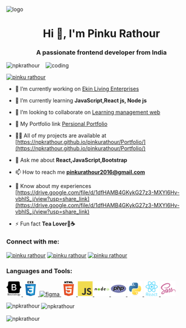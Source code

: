 ![logo](https://github.com/Npkrathour/Npkrathour/blob/main/profile-1-min.png)
<h1 align="center">Hi 👋, I'm Pinku Rathour</h1>
<h3 align="center">A passionate frontend developer from India</h3>
<img align="right" alt="coding" width="400" src="https://user-images.githubusercontent.com/55389276/140866485-8fb1c876-9a8f-4d6a-98dc-08c4981eaf70.gif">

<p align="left"> <img src="https://komarev.com/ghpvc/?username=npkrathour&label=Profile%20views&color=0e75b6&style=flat" alt="npkrathour" /> </p>

<p align="left"> <a href="https://twitter.com/pinku rathour" target="blank"><img src="https://img.shields.io/twitter/follow/pinku rathour?logo=twitter&style=for-the-badge" alt="pinku rathour" /></a> </p>

- 🔭 I’m currently working on [Ekin Living Enterprises](www.tavya.in)

- 🌱 I’m currently learning **JavaScript,React js, Node js**

- 👯 I’m looking to collaborate on [Learning management web](https://npkrathour.github.io/albatross/lms/)

- 🤝 My Portfolio link [Persional Portfolio](https://npkrathour.github.io/pinkurathour/Portfolio/)

- 👨‍💻 All of my projects are available at [https://npkrathour.github.io/pinkurathour/Portfolio/](https://npkrathour.github.io/pinkurathour/Portfolio/)

- 💬 Ask me about **React,JavaScript,Bootstrap**

- 📫 How to reach me **pinkurathour2016@gmail.com**

- 📄 Know about my experiences [https://drive.google.com/file/d/1dfHAMB4GKykG27z3-MXYl6Hv-vbhIS_j/view?usp=share_link](https://drive.google.com/file/d/1dfHAMB4GKykG27z3-MXYl6Hv-vbhIS_j/view?usp=share_link)

- ⚡ Fun fact **Tea Lover🍵☕**

<h3 align="left">Connect with me:</h3>
<p align="left">
<a href="https://twitter.com/pinku rathour" target="blank"><img align="center" src="https://raw.githubusercontent.com/rahuldkjain/github-profile-readme-generator/master/src/images/icons/Social/twitter.svg" alt="pinku rathour" height="30" width="40" /></a>
<a href="https://linkedin.com/in/pinku rathour" target="blank"><img align="center" src="https://raw.githubusercontent.com/rahuldkjain/github-profile-readme-generator/master/src/images/icons/Social/linked-in-alt.svg" alt="pinku rathour" height="30" width="40" /></a>
<a href="https://fb.com/pinku rathour" target="blank"><img align="center" src="https://raw.githubusercontent.com/rahuldkjain/github-profile-readme-generator/master/src/images/icons/Social/facebook.svg" alt="pinku rathour" height="30" width="40" /></a>
</p>

<h3 align="left">Languages and Tools:</h3>
<p align="left"> <a href="https://getbootstrap.com" target="_blank" rel="noreferrer"> <img src="https://raw.githubusercontent.com/devicons/devicon/master/icons/bootstrap/bootstrap-plain-wordmark.svg" alt="bootstrap" width="40" height="40"/> </a> <a href="https://www.w3schools.com/css/" target="_blank" rel="noreferrer"> <img src="https://raw.githubusercontent.com/devicons/devicon/master/icons/css3/css3-original-wordmark.svg" alt="css3" width="40" height="40"/> </a> <a href="https://www.figma.com/" target="_blank" rel="noreferrer"> <img src="https://www.vectorlogo.zone/logos/figma/figma-icon.svg" alt="figma" width="40" height="40"/> </a> <a href="https://www.w3.org/html/" target="_blank" rel="noreferrer"> <img src="https://raw.githubusercontent.com/devicons/devicon/master/icons/html5/html5-original-wordmark.svg" alt="html5" width="40" height="40"/> </a> <a href="https://developer.mozilla.org/en-US/docs/Web/JavaScript" target="_blank" rel="noreferrer"> <img src="https://raw.githubusercontent.com/devicons/devicon/master/icons/javascript/javascript-original.svg" alt="javascript" width="40" height="40"/> </a> <a href="https://nodejs.org" target="_blank" rel="noreferrer"> <img src="https://raw.githubusercontent.com/devicons/devicon/master/icons/nodejs/nodejs-original-wordmark.svg" alt="nodejs" width="40" height="40"/> </a> <a href="https://www.php.net" target="_blank" rel="noreferrer"> <img src="https://raw.githubusercontent.com/devicons/devicon/master/icons/php/php-original.svg" alt="php" width="40" height="40"/> </a> <a href="https://www.python.org" target="_blank" rel="noreferrer"> <img src="https://raw.githubusercontent.com/devicons/devicon/master/icons/python/python-original.svg" alt="python" width="40" height="40"/> </a> <a href="https://reactjs.org/" target="_blank" rel="noreferrer"> <img src="https://raw.githubusercontent.com/devicons/devicon/master/icons/react/react-original-wordmark.svg" alt="react" width="40" height="40"/> </a> <a href="https://sass-lang.com" target="_blank" rel="noreferrer"> <img src="https://raw.githubusercontent.com/devicons/devicon/master/icons/sass/sass-original.svg" alt="sass" width="40" height="40"/> </a> </p>

<p><img align="left" src="https://github-readme-stats.vercel.app/api/top-langs?username=npkrathour&show_icons=true&locale=en&layout=compact" alt="npkrathour" /></p>

<p>&nbsp;<img align="center" src="https://github-readme-stats.vercel.app/api?username=npkrathour&show_icons=true&locale=en" alt="npkrathour" /></p>

<p><img align="center" src="https://github-readme-streak-stats.herokuapp.com/?user=npkrathour&" alt="npkrathour" /></p>
